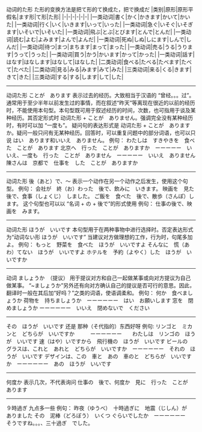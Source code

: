 动词的た形
た形的变换方法是把て形的て换成た，把で换成だ
|类别|原形|原形平假名|ます形|て形|た形|
|-|-|-|-|-|-|
|一类动词|書く|かく|かきます|かいて|かいた|
|一类动词|行く|いく|いきます|いって|いった|
|一类动词|急ぐ|いそぐ|いそぎます|いそいで|いそいた|
|一类动词|飛ぶ|とぶ|とびます|とんで|とんだ|
|一类动词|読む|よむ|よみます|よんで|よんだ|
|一类动词|死ぬ|しぬ|しにます|しんで|しんだ|
|一类动词|待つ|まつ|まちます|まって|まった|
|一类动词|売る|うる|うります|うって|うった|
|一类动词|買う|かう|かいます|かって|かった|
|一类动词|話す|はなす|はなします|はなして|はなした|
|二类动词|食べる|たべる|たべます|たべて|たべた|
|二类动词|見る|みる|みます|みて|みた|
|三类动词|来る|くる|きます|きて|きた|
|三类动词|する|する|します|して|した|

--------
动词た形   ことが　あります
表示过去的经历。大致相当于汉语的 “曾经。。。过”。通常用于至少半年以前发生过的事情，而在叙述“昨天”等离现在很近的以前的经历时，不能使用本句型。本句型既可用于叙述经历的时间，次数，也可指用于谈及某种经历。其否定形式时 动词た形 + ことが　ありません。强调完全没有某种经历时，有时可以加 “一度も”。
疑问句的表达形式是 动词た形 + ことが　ありますか。疑问一般只问有无某种经历。回答时，可以重复问题中的部分词语，也可以只说 はい　あります和いいえ　ありません。
例句：
わたしは　すきやきを　食べた　ことが　あります
北京へ　行った　ことが　ありますか　ーーーーー　いいえ、一度も　行った　ことが　ありません　ーーーーー　いいえ　ありません
陳さんは　京都で　仕事を　した　ことが　ありますか　

--------
动词た形 後（あと）で、～
表示一个动作在另一个动作之后发生，使用这个句型。
例句：
会社が　終（お）わった　後で、飲みに　いきます。
映画を　見た　後で、食事（しょくじ）　しました。
ご飯を　食べた　後で、散歩（さんぽ）します。
这个句型也可以以 “名词 + の + 後で”的形式使用
例句：
仕事の後で、映画を　みます。

--------
动词た形 ほうが　いいです
本句型用于在两种事物中进行选择时。否定表达形式为“动词ない形 ほうが　いいです”
当建议对方做理想的工作，行为时，句尾多加 よ。
例句：
もっと　野菜を　食べた　ほうが　いいですよ
そんなに　慌（あわ）てない　ほうが　いいですよ
ホテルを　予約（よやく）した　ほうが　いいですか

------
动词 ましょうか　（提议）
用于提议对方和自己一起做某事或向对方提议为自己做某事。
“~ましょうか”另外还有向对方确认自己的提议是否可行的意思。因此，翻译时一般在其后加“好吗？”之类的词语，使语调柔和。
例句：
何か　食べましょうか
荷物を　持ちましょうか　ーーーーーー　はい　お願いします
窓を　閉めましょうか   ーーーーーー　いいえ　閉めないで　ください

------
その　ほうが　いいです
还是 那种（そ代指的）东西好呀
例句:
リンゴと　ミカンと　どちらが　いいですか　　　ーーーーーー　　わたしは　リンゴの　ほうが　いいです
速（はや）いですから　飛行機の　ほうが　いいです
ビールの　グラスは、これと　あれと　どちらが　いいですか　ーーーーーー　それの　ほうが　いいです
デザインは、この　車と　あの　車のと　どちらが　いいですか　ーーーーーー　あの　ほうが　いいです

-------
何度か
表示几次，不代表询问
仕事の　後で、何度か　見に　行った　ことが　あります

------
９時過ぎ
九点多一些
例句：
昨夜（ゆうべ）　十時過ぎに　地震（じしん）が　ありました
その　泥棒（どろぼう）　いくつ ぐらいでしたか　ーーーーーー　そうですね。。。、三十過ぎ　でした。




